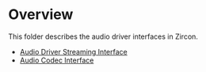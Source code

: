 # Overview

This folder describes the audio driver interfaces in Zircon.

* [Audio Driver Streaming Interface](streaming.md)
* [Audio Codec Interface](codec.md)

